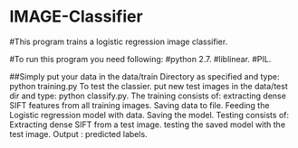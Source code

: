 IMAGE-Classifier
================

#This program trains a logistic regression image classifier. 

#To run this program you need following:
#python 2.7.
#liblinear. 
#PIL.

##Simply put your data in the data/train Directory as specified and type:
python training.py
To test the classier. put new test images in the data/test dir and type:
python classify.py.
The training consists of:
extracting dense SIFT features from all training images.
Saving data to file.
Feeding the Logistic regression model with data.
Saving the model.
Testing consists of:
Extracting dense SIFT from a test image.
testing the saved model with the test image.
Output : predicted labels.
